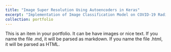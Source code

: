 ```yaml
---
title: "Image Super Resolution Using Autoencoders in Keras"
excerpt: "Implementation of Image Classification Model on COVID-19 Radiography dataset<br/><img src='/images/xray_covid.png'>"
collection: portfolio
---
```


This is an item in your portfolio. It can be have images or nice text. If you name the file .md, it will be parsed as markdown. If you name the file .html, it will be parsed as HTML. 
